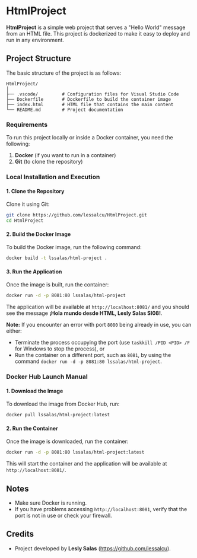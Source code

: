 # HtmlProject

**HtmlProject** is a simple web project that serves a "Hello World" message from an HTML file. This project is dockerized to make it easy to deploy and run in any environment.

## Project Structure

The basic structure of the project is as follows:

```
HtmlProject/
│
├── .vscode/         # Configuration files for Visual Studio Code
├── Dockerfile       # Dockerfile to build the container image
├── index.html       # HTML file that contains the main content
└── README.md        # Project documentation
```

### Requirements

To run this project locally or inside a Docker container, you need the following:

1. **Docker** (if you want to run in a container)
2. **Git** (to clone the repository)

### Local Installation and Execution

#### 1. Clone the Repository

Clone it using Git:

```bash
git clone https://github.com/lessalcu/HtmlProject.git
cd HtmlProject
```

#### 2. Build the Docker Image

To build the Docker image, run the following command:

```bash
docker build -t lssalas/html-project .
```

#### 3. Run the Application

Once the image is built, run the container:

```bash
docker run -d -p 8081:80 lssalas/html-project
```

The application will be available at `http://localhost:8081/` and you should see the message **¡Hola mundo desde HTML, Lesly Salas SI08!**.

**Note:** If you encounter an error with port `8080` being already in use, you can either:
- Terminate the process occupying the port (use `taskkill /PID <PID> /F` for Windows to stop the process), or
- Run the container on a different port, such as `8081`, by using the command `docker run -d -p 8081:80 lssalas/html-project`.

### Docker Hub Launch Manual

#### 1. Download the Image

To download the image from Docker Hub, run:

```bash
docker pull lssalas/html-project:latest
```

#### 2. Run the Container

Once the image is downloaded, run the container:

```bash
docker run -d -p 8081:80 lssalas/html-project:latest
```

This will start the container and the application will be available at `http://localhost:8081/`.

## Notes

- Make sure Docker is running.
- If you have problems accessing `http://localhost:8081`, verify that the port is not in use or check your firewall.

## Credits

- Project developed by **Lesly Salas** (https://github.com/lessalcu).
```